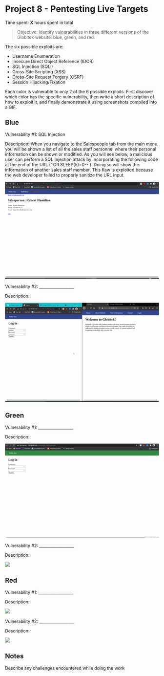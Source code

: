 # Project 8 - Pentesting Live Targets

Time spent: **X** hours spent in total

> Objective: Identify vulnerabilities in three different versions of the Globitek website: blue, green, and red.

The six possible exploits are:

* Username Enumeration
* Insecure Direct Object Reference (IDOR)
* SQL Injection (SQLi)
* Cross-Site Scripting (XSS)
* Cross-Site Request Forgery (CSRF)
* Session Hijacking/Fixation

Each color is vulnerable to only 2 of the 6 possible exploits. First discover which color has the specific vulnerability, then write a short description of how to exploit it, and finally demonstrate it using screenshots compiled into a GIF.

## Blue

Vulnerability #1: SQL Injection

Description: When you navigate to the Salespeople tab from the main menu, you will be shown a list of all the sales staff personnel where their personal information can be shown or modified. As you will see below, a malicious user can perform a SQL Injection attack by incorporating the following code at the end of the URL (' OR SLEEP(5)=0--'). Doing so will show the information of another sales staff member. This flaw is exploited because the web developer failed to properly sanitize the URL input. 

<img src="blue-vuln1.gif">

Vulnerability #2: __________________

Description:

<img src="blue-vuln2.gif">

## Green

Vulnerability #1: __________________

Description:

<img src="green-vuln1.gif">

Vulnerability #2: __________________

Description:

<img src="green-vuln2.gif">


## Red

Vulnerability #1: __________________

Description:

<img src="red-vuln1.gif">

Vulnerability #2: __________________

Description:

<img src="red-vuln2.gif">


## Notes

Describe any challenges encountered while doing the work
